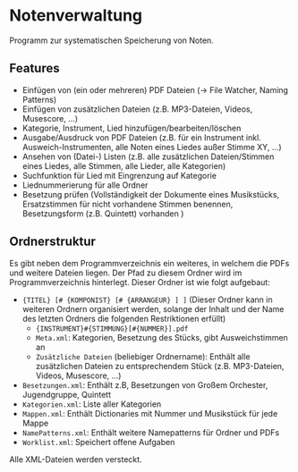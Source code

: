 # Notenverwaltung

Programm zur systematischen Speicherung von Noten.


## Features

 - Einfügen von (ein oder mehreren) PDF Dateien (-> File Watcher, Naming Patterns)
 - Einfügen von zusätzlichen Dateien (z.B. MP3-Dateien, Videos, Musescore, ...)
 - Kategorie, Instrument, Lied hinzufügen/bearbeiten/löschen
 - Ausgabe/Ausdruck von PDF Dateien (z.B. für ein Instrument inkl. Ausweich-Instrumenten, alle Noten eines Liedes außer Stimme XY, ...)
 - Ansehen von (Datei-) Listen (z.B. alle zusätzlichen Dateien/Stimmen eines Liedes, alle Stimmen, alle Lieder, alle Kategorien)
 - Suchfunktion für Lied mit Eingrenzung auf Kategorie
 - Liednummerierung für alle Ordner
 - Besetzung prüfen (Vollständigkeit der Dokumente eines Musikstücks, Ersatzstimmen für nicht vorhandene Stimmen benennen, Besetzungsform (z.B. Quintett) vorhanden )

## Ordnerstruktur

Es gibt neben dem Programmverzeichnis ein weiteres, in welchem die PDFs und weitere Dateien liegen.
Der Pfad zu diesem Ordner wird im Programmverzeichnis hinterlegt.
Dieser Ordner ist wie folgt aufgebaut:

 - `{TITEL} [# {KOMPONIST} [# {ARRANGEUR} ] ]` (Dieser Ordner kann in weiteren Ordnern organisiert werden, solange der Inhalt und der Name des letzten Ordners die folgenden Restriktionen erfüllt)
	- `{INSTRUMENT}#{STIMMUNG}[#{NUMMER}].pdf`
    - `Meta.xml`: Kategorien, Besetzung des Stücks, gibt Ausweichstimmen an
    - `Zusätzliche Dateien` (beliebiger Ordnername): Enthält alle zusätzlichen Dateien zu entsprechendem Stück (z.B. MP3-Dateien, Videos, Musescore, ...)
 - `Besetzungen.xml`: Enthält z.B, Besetzungen von Großem Orchester, Jugendgruppe, Quintett
 - `Kategorien.xml`: Liste aller Kategorien
 - `Mappen.xml`: Enthält Dictionaries mit Nummer und Musikstück für jede Mappe
 - `NamePatterns.xml`: Enthält weitere Namepatterns für Ordner und PDFs
 - `Worklist.xml`: Speichert offene Aufgaben

 Alle XML-Dateien werden versteckt.
